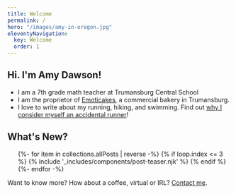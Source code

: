 ```yaml
---
title: Welcome
permalink: /
hero: "/images/amy-in-oregon.jpg"
eleventyNavigation:
  key: Welcome
  order: 1
---
```


## Hi. I'm Amy Dawson!

- I am a 7th grade math teacher at Trumansburg Central School
- I am the proprietor of [Emoticakes](https://emoticakes.com/), a commercial bakery in Trumansburg.
- I love to write about my running, hiking, and swimming. Find out [why I consider myself an accidental runner](/about-me/)!

## What's New?

<ul class="l-grid post-grid">
  {%- for item in collections.allPosts | reverse  -%}
  {% if loop.index <= 3 %}
  {% include '_includes/components/post-teaser.njk' %}
  {% endif %}
  {%- endfor -%}
</ul>

Want to know more? How about a coffee, virtual or IRL? <a href="/contact/">Contact me</a>.
